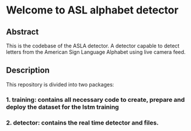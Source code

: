 # **Welcome to ASL alphabet detector**

## **Abstract**
This is the codebase of the ASLA detector. A detector capable to detect letters from the 
American Sign Language  Alphabet using live camera feed.

## **Description**
This repository is divided into two packages:

### 1. **training:** contains all necessary code to create, prepare and deploy the dataset for the lstm training

### 2. **detector:** contains the real time detector and files. 
